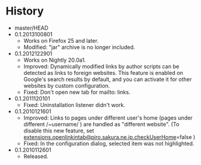 # History

 - master/HEAD
 - 0.1.2013100801
   * Works on Firefox 25 and later.
   * Modified: "jar" archive is no longer included.
 - 0.1.2012122901
   * Works on Nightly 20.0a1.
   * Improved: Dynamically modified links by author scripts can be detected as links to foreign websites. This feature is enabled on Google's search results by default, and you can activate it for other websites by custom configuration.
   * Fixed: Don't open new tab for mailto: links.
 - 0.1.2011120101
   * Fixed: Uninstallation listener didn't work.
 - 0.1.2010121601
   * Improved: Links to pages under different user's home (pages under different /~username/ ) are handled as "different website". (To disable this new feature, set extensions.openlinkintab@piro.sakura.ne.jp.checkUserHome=false )
   * Fixed: In the configuration dialog, selected item was not highlighted.
 - 0.1.2010112601
   * Released.
